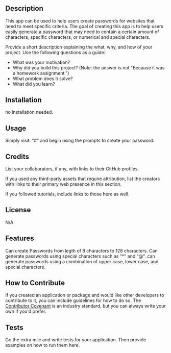 # <Password Generator>

## Description

This app can be used to help users create passwords for websites that need to meet specific criteria. The goal of creating this app is to help users easily generate a password that may need to contain a certain amount of characters, specific characters, or numerical and special characters. 

Provide a short description explaining the what, why, and how of your project. Use the following questions as a guide:

- What was your motivation?
- Why did you build this project? (Note: the answer is not "Because it was a homework assignment.")
- What problem does it solve?
- What did you learn?

## Installation

no installation needed.

## Usage

Simply visit: "#" and begin using the prompts to create your password. 

## Credits

List your collaborators, if any, with links to their GitHub profiles.

If you used any third-party assets that require attribution, list the creators with links to their primary web presence in this section.

If you followed tutorials, include links to those here as well.

## License

N/A

## Features

Can create Passwords from legth of 8 characters to 128 characters.
Can generate passwords using special characters such as "*" and "@".
can generate passwords using a combination of upper case, lower case, and special characters.

## How to Contribute

If you created an application or package and would like other developers to contribute to it, you can include guidelines for how to do so. The [Contributor Covenant](https://www.contributor-covenant.org/) is an industry standard, but you can always write your own if you'd prefer.

## Tests

Go the extra mile and write tests for your application. Then provide examples on how to run them here.
